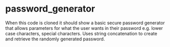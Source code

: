 # password_generator
When this code is cloned it should show a basic secure password generator that allows parameters for what the user wants in their password e.g. lower case characters, special characters. Uses string concatenation to create and retrieve the randomly generated password.
